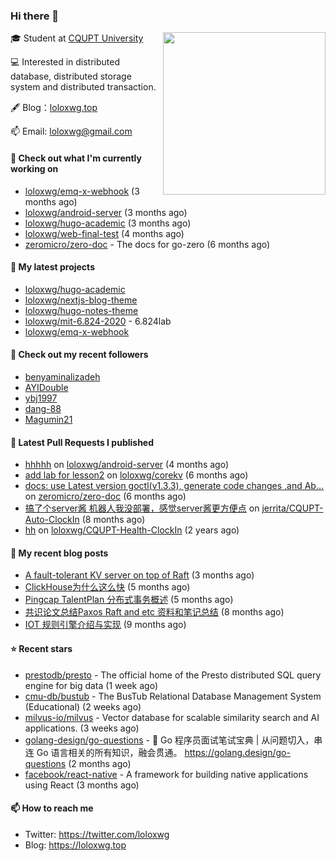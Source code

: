 ### Hi there 👋

<img align="right" src="https://raw.githubusercontent.com/muesli/muesli/master/assets/termenv.png" width="260">
 
🎓 Student at [CQUPT University](https://www.cqupt.edu.cn/)

💻 Interested in distributed database, distributed storage system and distributed transaction.

🖋 Blog：[loloxwg.top](https://loloxwg.top)



📫 Email: [loloxwg@gmail.com](mailto:loloxwg@gmail.com)



#### 👷 Check out what I'm currently working on

- [loloxwg/emq-x-webhook](https://github.com/loloxwg/emq-x-webhook) (3 months ago)
- [loloxwg/android-server](https://github.com/loloxwg/android-server) (3 months ago)
- [loloxwg/hugo-academic](https://github.com/loloxwg/hugo-academic) (3 months ago)
- [loloxwg/web-final-test](https://github.com/loloxwg/web-final-test) (4 months ago)
- [zeromicro/zero-doc](https://github.com/zeromicro/zero-doc) - The docs for go-zero (6 months ago)

#### 🌱 My latest projects

- [loloxwg/hugo-academic](https://github.com/loloxwg/hugo-academic)
- [loloxwg/nextjs-blog-theme](https://github.com/loloxwg/nextjs-blog-theme)
- [loloxwg/hugo-notes-theme](https://github.com/loloxwg/hugo-notes-theme)
- [loloxwg/mit-6.824-2020](https://github.com/loloxwg/mit-6.824-2020) - 6.824lab
- [loloxwg/emq-x-webhook](https://github.com/loloxwg/emq-x-webhook)

#### 👯 Check out my recent followers

- [benyaminalizadeh](https://github.com/benyaminalizadeh)
- [AYIDouble](https://github.com/AYIDouble)
- [ybj1997](https://github.com/ybj1997)
- [dang-88](https://github.com/dang-88)
- [Magumin21](https://github.com/Magumin21)

#### 🔨 Latest Pull Requests I published

- [hhhhh](https://github.com/loloxwg/android-server/pull/1) on [loloxwg/android-server](https://github.com/loloxwg/android-server) (4 months ago)
- [add lab for lesson2](https://github.com/loloxwg/corekv/pull/1) on [loloxwg/corekv](https://github.com/loloxwg/corekv) (6 months ago)
- [docs: use Latest version goctl(v1.3.3), generate code changes ,and Ab…](https://github.com/zeromicro/zero-doc/pull/121) on [zeromicro/zero-doc](https://github.com/zeromicro/zero-doc) (6 months ago)
- [搞了个server酱 机器人我没部署，感觉server酱更方便点](https://github.com/jerrita/CQUPT-Auto-ClockIn/pull/2) on [jerrita/CQUPT-Auto-ClockIn](https://github.com/jerrita/CQUPT-Auto-ClockIn) (8 months ago)
- [hh](https://github.com/loloxwg/CQUPT-Health-ClockIn/pull/1) on [loloxwg/CQUPT-Health-ClockIn](https://github.com/loloxwg/CQUPT-Health-ClockIn) (2 years ago)

#### 📜 My recent blog posts

- [A fault-tolerant KV server on top of Raft](https://loloxwg.top/post/a_fault-tolerant_kv_server_on_top_of_raft/) (3 months ago)
- [ClickHouse为什么这么快](https://loloxwg.top/post/clickhouse%E4%B8%BA%E4%BB%80%E4%B9%88%E8%BF%99%E4%B9%88%E5%BF%AB/) (5 months ago)
- [Pingcap TalentPlan 分布式事务概述](https://loloxwg.top/post/%E5%88%86%E5%B8%83%E5%BC%8F%E4%BA%8B%E5%8A%A1%E6%A6%82%E8%BF%B0/) (5 months ago)
- [共识论文总结Paxos Raft and etc 资料和笔记总结](https://loloxwg.top/post/%E5%85%B1%E8%AF%86%E8%AE%BA%E6%96%87%E6%80%BB%E7%BB%93paxos-raft-and-etc-%E8%B5%84%E6%96%99%E5%92%8C%E7%AC%94%E8%AE%B0%E6%80%BB%E7%BB%93/) (8 months ago)
- [IOT 规则引擎介绍与实现](https://loloxwg.top/post/iot%E8%A7%84%E5%88%99%E5%BC%95%E6%93%8E/) (9 months ago)

#### ⭐ Recent stars

- [prestodb/presto](https://github.com/prestodb/presto) - The official home of the Presto distributed SQL query engine for big data (1 week ago)
- [cmu-db/bustub](https://github.com/cmu-db/bustub) - The BusTub Relational Database Management System (Educational) (2 weeks ago)
- [milvus-io/milvus](https://github.com/milvus-io/milvus) - Vector database for scalable similarity search and AI applications. (3 weeks ago)
- [golang-design/go-questions](https://github.com/golang-design/go-questions) - 📖 Go 程序员面试笔试宝典 | 从问题切入，串连  Go 语言相关的所有知识，融会贯通。 https://golang.design/go-questions (2 months ago)
- [facebook/react-native](https://github.com/facebook/react-native) - A framework for building native applications using React (3 months ago)

#### 📫 How to reach me

- Twitter: https://twitter.com/loloxwg
- Blog: https://loloxwg.top

